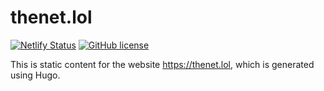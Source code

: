 # thenet.lol

[![Netlify Status](https://api.netlify.com/api/v1/badges/95a1eb21-cb8f-418f-a9e5-588a34a338e3/deploy-status)](https://app.netlify.com/sites/jolly-edison-34b33d/deploys)
[![GitHub license](https://img.shields.io/badge/license-Apache%20license%202.0-blue.svg)](https://github.com/mestery/thenetlol/blob/master/LICENSE)

This is static content for the website https://thenet.lol, which is
generated using Hugo.
